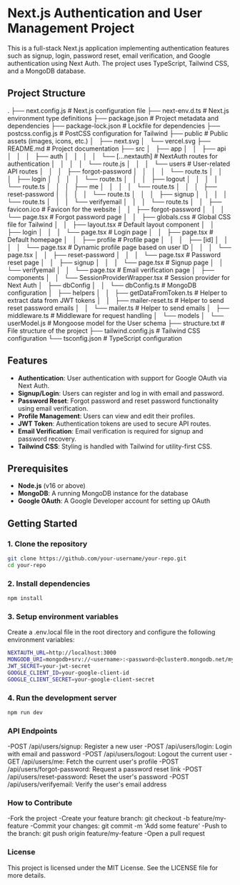# Next.js Authentication and User Management Project

This is a full-stack Next.js application implementing authentication features such as signup, login, password reset, email verification, and Google authentication using Next Auth. The project uses TypeScript, Tailwind CSS, and a MongoDB database.

## Project Structure

. ├── next.config.js # Next.js configuration file ├── next-env.d.ts # Next.js environment type definitions ├── package.json # Project metadata and dependencies ├── package-lock.json # Lockfile for dependencies ├── postcss.config.js # PostCSS configuration for Tailwind ├── public # Public assets (images, icons, etc.) │   ├── next.svg │   └── vercel.svg ├── README.md # Project documentation ├── src │   ├── app │   │   ├── api │   │   │   ├── auth │   │   │   │   └── [...nextauth] # NextAuth routes for authentication │   │   │   │   └── route.js │   │   │   └── users # User-related API routes │   │   │   ├── forgot-password │   │   │   │   └── route.ts │   │   │   ├── login │   │   │   │   └── route.ts │   │   │   ├── logout │   │   │   │   └── route.ts │   │   │   ├── me │   │   │   │   └── route.ts │   │   │   ├── reset-password │   │   │   │   └── route.ts │   │   │   ├── signup │   │   │   │   └── route.ts │   │   │   └── verifyemail │   │   │   └── route.ts │   │   ├── favicon.ico # Favicon for the website │   │   ├── forgot-password │   │   │   └── page.tsx # Forgot password page │   │   ├── globals.css # Global CSS file for Tailwind │   │   ├── layout.tsx # Default layout component │   │   ├── login │   │   │   └── page.tsx # Login page │   │   ├── page.tsx # Default homepage │   │   ├── profile # Profile page │   │   │   ├── [id] │   │   │   │   └── page.tsx # Dynamic profile page based on user ID │   │   │   └── page.tsx │   │   ├── reset-password │   │   │   └── page.tsx # Password reset page │   │   ├── signup │   │   │   └── page.tsx # Signup page │   │   └── verifyemail │   │   └── page.tsx # Email verification page │   ├── components │   │   └── SessionProviderWrapper.tsx # Session provider for Next Auth │   ├── dbConfig │   │   └── dbConfig.ts # MongoDB configuration │   ├── helpers │   │   ├── getDataFromToken.ts # Helper to extract data from JWT tokens │   │   ├── mailer-reset.ts # Helper to send reset password emails │   │   └── mailer.ts # Helper to send emails │   ├── middleware.ts # Middleware for request handling │   └── models │   └── userModel.js # Mongoose model for the User schema ├── structure.txt # File structure of the project ├── tailwind.config.js # Tailwind CSS configuration └── tsconfig.json # TypeScript configuration


## Features

- **Authentication**: User authentication with support for Google OAuth via Next Auth.
- **Signup/Login**: Users can register and log in with email and password.
- **Password Reset**: Forgot password and reset password functionality using email verification.
- **Profile Management**: Users can view and edit their profiles.
- **JWT Token**: Authentication tokens are used to secure API routes.
- **Email Verification**: Email verification is required for signup and password recovery.
- **Tailwind CSS**: Styling is handled with Tailwind for utility-first CSS.

## Prerequisites

- **Node.js** (v16 or above)
- **MongoDB**: A running MongoDB instance for the database
- **Google OAuth**: A Google Developer account for setting up OAuth

## Getting Started

### 1. Clone the repository

```bash
git clone https://github.com/your-username/your-repo.git
cd your-repo
```
### 2. Install dependencies
```bash
npm install
```
### 3. Setup environment variables
Create a .env.local file in the root directory and configure the following environment variables:

```bash
NEXTAUTH_URL=http://localhost:3000
MONGODB_URI=mongodb+srv://<username>:<password>@cluster0.mongodb.net/mydatabase
JWT_SECRET=your-jwt-secret
GOOGLE_CLIENT_ID=your-google-client-id
GOOGLE_CLIENT_SECRET=your-google-client-secret
```
### 4. Run the development server

```bash
npm run dev
```

### API Endpoints
-POST /api/users/signup: Register a new user
-POST /api/users/login: Login with email and password
-POST /api/users/logout: Logout the current user
-GET /api/users/me: Fetch the current user's profile
-POST /api/users/forgot-password: Request a password reset link
-POST /api/users/reset-password: Reset the user's password
-POST /api/users/verifyemail: Verify the user's email address

### How to Contribute
-Fork the project
-Create your feature branch: git checkout -b feature/my-feature
-Commit your changes: git commit -m 'Add some feature'
-Push to the branch: git push origin feature/my-feature
-Open a pull request

### License
This project is licensed under the MIT License. See the LICENSE file for more details.

